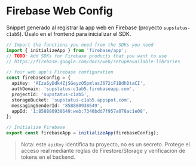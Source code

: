 # Firebase Web Config

Snippet generado al registrar la app web en Firebase (proyecto `supstatus-c1ab5`). Úsalo en el frontend para inicializar el SDK.

```ts
// Import the functions you need from the SDKs you need
import { initializeApp } from 'firebase/app';
// TODO: Add SDKs for Firebase products that you want to use
// https://firebase.google.com/docs/web/setup#available-libraries

// Your web app's Firebase configuration
const firebaseConfig = {
  apiKey: 'AIzaSyDdk4ZjSGeyzO5pmlasJ672iF1BdhDtaCI',
  authDomain: 'supstatus-c1ab5.firebaseapp.com',
  projectId: 'supstatus-c1ab5',
  storageBucket: 'supstatus-c1ab5.appspot.com',
  messagingSenderId: '858880938649',
  appId: '1:858880938649:web:7340bdd7f957a078ac1e08',
};

// Initialize Firebase
export const firebaseApp = initializeApp(firebaseConfig);
```

> Nota: este `apiKey` identifica tu proyecto, no es un secreto. Protege el acceso real mediante reglas de Firestore/Storage y verificación de tokens en el backend.
